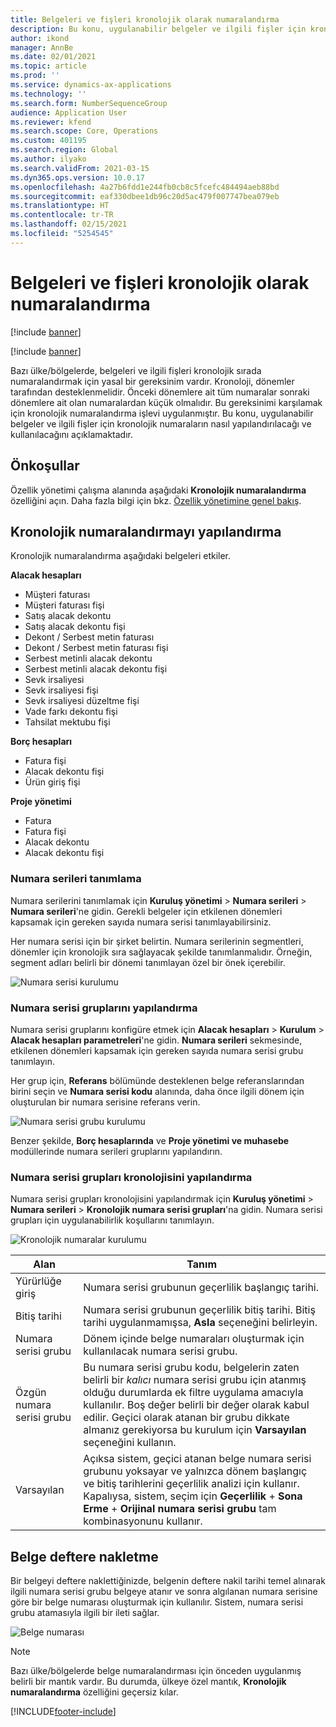```yaml
---
title: Belgeleri ve fişleri kronolojik olarak numaralandırma
description: Bu konu, uygulanabilir belgeler ve ilgili fişler için kronolojik numaraların nasıl ayarlanacağını ve kullanılacağını açıklamaktadır.
author: ikond
manager: AnnBe
ms.date: 02/01/2021
ms.topic: article
ms.prod: ''
ms.service: dynamics-ax-applications
ms.technology: ''
ms.search.form: NumberSequenceGroup
audience: Application User
ms.reviewer: kfend
ms.search.scope: Core, Operations
ms.custom: 401195
ms.search.region: Global
ms.author: ilyako
ms.search.validFrom: 2021-03-15
ms.dyn365.ops.version: 10.0.17
ms.openlocfilehash: 4a27b6fdd1e244fb0cb8c5fcefc484494aeb88bd
ms.sourcegitcommit: eaf330dbee1db96c20d5ac479f007747bea079eb
ms.translationtype: HT
ms.contentlocale: tr-TR
ms.lasthandoff: 02/15/2021
ms.locfileid: "5254545"
---
```

# <a name="numbering-documents-and-vouchers-chronologically"></a>Belgeleri ve fişleri kronolojik olarak numaralandırma

[!include [banner](../includes/banner.md)]

[!include [banner](../includes/preview-banner.md)]

Bazı ülke/bölgelerde, belgeleri ve ilgili fişleri kronolojik sırada numaralandırmak için yasal bir gereksinim vardır. Kronoloji, dönemler tarafından desteklenmelidir. Önceki dönemlere ait tüm numaralar sonraki dönemlere ait olan numaralardan küçük olmalıdır. Bu gereksinimi karşılamak için kronolojik numaralandırma işlevi uygulanmıştır. Bu konu, uygulanabilir belgeler ve ilgili fişler için kronolojik numaraların nasıl yapılandırılacağı ve kullanılacağını açıklamaktadır.

## <a name="prerequisites"></a>Önkoşullar

Özellik yönetimi çalışma alanında aşağıdaki **Kronolojik numaralandırma** özelliğini açın. Daha fazla bilgi için bkz. [Özellik yönetimine genel bakış](../../fin-ops-core/fin-ops/get-started/feature-management/feature-management-overview.md).

## <a name="configure-chronological-numbering"></a>Kronolojik numaralandırmayı yapılandırma

Kronolojik numaralandırma aşağıdaki belgeleri etkiler.

**Alacak hesapları**
- Müşteri faturası
- Müşteri faturası fişi
- Satış alacak dekontu
- Satış alacak dekontu fişi
- Dekont / Serbest metin faturası
- Dekont / Serbest metin faturası fişi
- Serbest metinli alacak dekontu
- Serbest metinli alacak dekontu fişi
- Sevk irsaliyesi
- Sevk irsaliyesi fişi
- Sevk irsaliyesi düzeltme fişi
- Vade farkı dekontu fişi
- Tahsilat mektubu fişi

**Borç hesapları**
- Fatura fişi
- Alacak dekontu fişi
- Ürün giriş fişi

**Proje yönetimi**
- Fatura
- Fatura fişi
- Alacak dekontu
- Alacak dekontu fişi 

### <a name="define-number-sequences"></a>Numara serileri tanımlama

Numara serilerini tanımlamak için **Kuruluş yönetimi** > **Numara serileri** > **Numara serileri**'ne gidin. Gerekli belgeler için etkilenen dönemleri kapsamak için gereken sayıda numara serisi tanımlayabilirsiniz. 

Her numara serisi için bir şirket belirtin. Numara serilerinin segmentleri, dönemler için kronolojik sıra sağlayacak şekilde tanımlanmalıdır. Örneğin, segment adları belirli bir dönemi tanımlayan özel bir önek içerebilir.

![Numara serisi kurulumu](media/chrono-num-sequence.jpg)

### <a name="configure-number-sequence-groups"></a>Numara serisi gruplarını yapılandırma

Numara serisi gruplarını konfigüre etmek için **Alacak hesapları** > **Kurulum** > **Alacak hesapları parametreleri**'ne gidin. **Numara serileri** sekmesinde, etkilenen dönemleri kapsamak için gereken sayıda numara serisi grubu tanımlayın. 

Her grup için, **Referans** bölümünde desteklenen belge referanslarından birini seçin ve **Numara serisi kodu** alanında, daha önce ilgili dönem için oluşturulan bir numara serisine referans verin.

![Numara serisi grubu kurulumu](media/chrono-num-sequence-group.jpg)

Benzer şekilde, **Borç hesaplarında** ve **Proje yönetimi ve muhasebe** modüllerinde numara serileri gruplarını yapılandırın.

### <a name="configure-number-sequence-groups-chronology"></a>Numara serisi grupları kronolojisini yapılandırma

Numara serisi grupları kronolojisini yapılandırmak için **Kuruluş yönetimi** > **Numara serileri** > **Kronolojik numara serisi grupları**'na gidin. Numara serisi grupları için uygulanabilirlik koşullarını tanımlayın.

![Kronolojik numaralar kurulumu](media/chrono-num-sequence-group-period.jpg)

| Alan            | Tanım                                                                                                                                                                                                                                                                                                                                                                                   |
|---------------------|------------------------------------------------------------------------------------------------------------------------------------------------------------------------------------------------------------------------------------------------------------------------------------------------------------------------------------------------------------------------------------------------|
| Yürürlüğe giriş  | Numara serisi grubunun geçerlilik başlangıç tarihi. |
| Bitiş tarihi      | Numara serisi grubunun geçerlilik bitiş tarihi. Bitiş tarihi uygulanmamışsa, **Asla** seçeneğini belirleyin. |
| Numara serisi grubu | Dönem içinde belge numaraları oluşturmak için kullanılacak numara serisi grubu. |
| Özgün numara serisi grubu | Bu numara serisi grubu kodu, belgelerin zaten belirli bir *kalıcı* numara serisi grubu için atanmış olduğu durumlarda ek filtre uygulama amacıyla kullanılır. Boş değer belirli bir değer olarak kabul edilir. Geçici olarak atanan bir grubu dikkate almanız gerekiyorsa bu kurulum için **Varsayılan** seçeneğini kullanın. |
| Varsayılan | Açıksa sistem, geçici atanan belge numara serisi grubunu yoksayar ve yalnızca dönem başlangıç ve bitiş tarihlerini geçerlilik analizi için kullanır. Kapalıysa, sistem, seçim için **Geçerlilik** + **Sona Erme** + **Orijinal numara serisi grubu** tam kombinasyonunu kullanır. |

## <a name="document-posting"></a>Belge deftere nakletme
Bir belgeyi deftere naklettiğinizde, belgenin deftere nakil tarihi temel alınarak ilgili numara serisi grubu belgeye atanır ve sonra algılanan numara serisine göre bir belge numarası oluşturmak için kullanılır. Sistem, numara serisi grubu atamasıyla ilgili bir ileti sağlar.

![Belge numarası](media/chrono-num-sequence-fti.jpg)

> [!NOTE]
> Bazı ülke/bölgelerde belge numaralandırması için önceden uygulanmış belirli bir mantık vardır. Bu durumda, ülkeye özel mantık, **Kronolojik numaralandırma** özelliğini geçersiz kılar.


[!INCLUDE[footer-include](../../includes/footer-banner.md)]